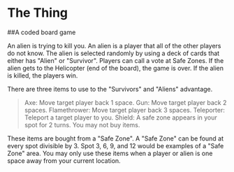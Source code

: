 # The Thing
##A coded board game

An alien is trying to kill you. An alien is a player that all of the other players do not know.
The alien is selected randomly by using a deck of cards that either has "Alien" or "Survivor".
Players can call a vote at Safe Zones.
If the alien gets to the Helicopter (end of the board), the game is over.
If the alien is killed, the players win.

There are three items to use to the "Survivors" and "Aliens" advantage.
> Axe: Move target player back 1 space.
> Gun: Move target player back 2 spaces.
> Flamethrower: Move target player back 3 spaces.
> Teleporter: Teleport a target player to you.
> Shield: A safe zone appears in your spot for 2 turns. You may not buy items.

These items are bought from a "Safe Zone". A "Safe Zone" can be found at every spot divisible by 3.
Spot 3, 6, 9, and 12 would be examples of a "Safe Zone" area. 
You may only use these items when a player or alien is one space away from your current location.






